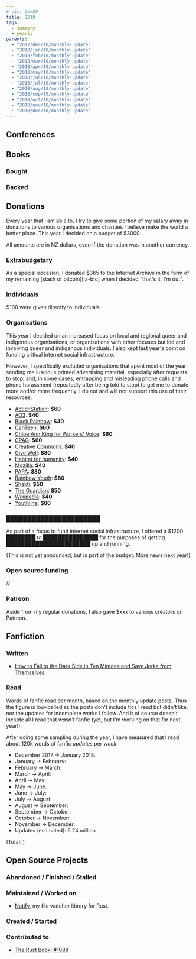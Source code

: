 ```yaml
---
# vim: tw=80
title: 2018
tags:
  - summary
  - yearly
parents:
  - "2017/dec/10/monthly-update"
  - "2018/jan/10/monthly-update"
  - "2018/feb/10/monthly-update"
  - "2018/mar/10/monthly-update"
  - "2018/apr/10/monthly-update"
  - "2018/may/10/monthly-update"
  - "2018/jun/10/monthly-update"
  - "2018/jul/10/monthly-update"
  - "2018/aug/10/monthly-update"
  - "2018/sep/10/monthly-update"
  - "2018/oct/10/monthly-update"
  - "2018/nov/10/monthly-update"
  - "2018/dec/10/monthly-update"
---
```




## Conferences

## Books

### Bought
### Backed

## Donations

Every year that I am able to, I try to give some portion of my salary away in
donations to various organisations and charities I believe make the world a
better place. This year I decided on a budget of $3000.

All amounts are in NZ dollars, even if the donation was in another currency.

### Extrabudgetary

As a special occasion, I donated $365 to the Internet Archive in the form of my
remaining [stash of bitcoin][ia-btc] when I decided "that's it, I'm out".

### Individuals

$100 were given directly to individuals.

### Organisations

This year I decided on an increased focus on local and regional queer and
indigenous organisations, or organisations with other focuses but led and
involving queer and indigenous individuals. I also kept last year's point on
funding critical internet social infrastructure.

However, I specifically excluded organisations that spent most of the year
sending me luscious printed advertising material, especially after requests to
stop, and, in some cases, entrapping and misleading phone calls and phone
harassment (repeatedly after being told to stop) to get me to donate more and/or
more frequently. I do not and will not support this use of their resources.

 - [ActionStation](https://www.actionstation.org.nz/): **$60**
 - [AO3](https://archiveofourown.org/): **$40**
 - [Black Rainbow](https://www.blackrainbow.org.au/): **$40**
 - [CanTeen](https://www.canteen.org.nz/): **$60**
 - [Chloe Ann King for Workers’ Voice](): **$60**
 - [CPAG](https://www.cpag.org.nz/): **$60**
 - [Creative Commons](https://creativecommons.org/): **$40**
 - [Give Well](https://www.givewell.org/): **$80**
 - [Habitat for humanity](https://www.habitat.org.nz/): **$40**
 - [Mozilla](https://www.mozilla.org/en-US/): **$40**
 - [PAPA](https://papa.org.nz/): **$80**
 - [Rainbow Youth](https://www.ry.org.nz/): **$80**
 - [Shakti](https://shakti-international.org/shakti-nz/): **$50**
 - [The Guardian](https://www.theguardian.com/): **$50**
 - [Wikipedia](https://wikipedia.org/): **$40**
 - [Youthline](https://www.youthline.co.nz/): **$80**

### ██████████████████████

As part of a focus to fund internet social infrastructure, I offered a $1200
████████ to ███████████████ for the purposes of getting ███████████████████████
up and running.

(This is not yet announced, but is part of the budget. More news next year!)

### Open source funding

//

### Patreon

Aside from my regular donations, I also gave $xxx to various creators on Patreon.


## Fanfiction

### Written

 - [How to Fall to the Dark Side in Ten Minutes and Save Jerks from Themselves](https://archiveofourown.org/works/13125189/chapters/30026574)

### Read

Words of fanfic read per month, based on the monthly update posts. Thus the
figure is low-balled as the posts don't include fics I read but didn't like, nor
the updates for incomplete works I follow. And it of course doesn't include all
I read that _wasn't_ fanfic (yet, but I'm working on that for next year!).

After doing some sampling during the year, I have measured that I read about
120k words of fanfic _updates_ per _week_.

 - December 2017 → January 2018:
 - January → February:
 - February → March:
 - March → April:
 - April → May:
 - May → June:
 - June → July:
 - July → August:
 - August → September:
 - September → October:
 - October → November:
 - November → December:
 - Updates (estimated): 6.24 million

(Total: )

## Open Source Projects

### Abandoned / Finished / Stalled

### Maintained / Worked on

 - [Notify](https://github.com/passcod/notify), my file watcher library for Rust.

### Created / Started

### Contributed to

 - [The Rust Book](https://github.com/rust-lang/book): [#1088](https://github.com/rust-lang/book/pull/1088)
